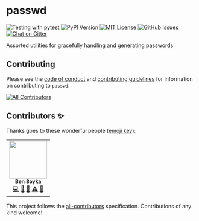 # passwd
[![Testing with pytest](https://github.com/bsoyka/passwd/workflows/Testing%20with%20pytest/badge.svg?event=push)](https://github.com/bsoyka/passwd/actions)
[![PyPI Version](https://img.shields.io/pypi/v/passwd)](https://pypi.org/project/passwd)
[![MIT License](https://img.shields.io/pypi/l/passwd)](LICENSE)
[![GitHub Issues](https://img.shields.io/github/issues/bsoyka/passwd)](https://github.com/bsoyka/passwd/issues)
[![Chat on Gitter](https://img.shields.io/gitter/room/bsoyka/passwd)](https://gitter.im/bsoyka/passwd)

Assorted utilities for gracefully handling and generating passwords

## Contributing
Please see the [code of conduct](CODE_OF_CONDUCT.md) and [contributing guidelines](CONTRIBUTING.md) for information on contributing to `passwd`.

<!-- ALL-CONTRIBUTORS-BADGE:START - Do not remove or modify this section -->
[![All Contributors](https://img.shields.io/badge/all_contributors-1-orange.svg?style=flat-square)](#contributors-)
<!-- ALL-CONTRIBUTORS-BADGE:END -->

## Contributors ✨

Thanks goes to these wonderful people ([emoji key](https://allcontributors.org/docs/en/emoji-key)):

<!-- ALL-CONTRIBUTORS-LIST:START - Do not remove or modify this section -->
<!-- prettier-ignore-start -->
<!-- markdownlint-disable -->
<table>
  <tr>
    <td align="center"><a href="https://bsoyka.github.io"><img src="https://avatars0.githubusercontent.com/u/37779854?v=4" width="100px;" alt=""/><br /><sub><b>Ben Soyka</b></sub></a><br /><a href="https://github.com/bsoyka/passwd/commits?author=bsoyka" title="Code">💻</a> <a href="#ideas-bsoyka" title="Ideas, Planning, & Feedback">🤔</a> <a href="#maintenance-bsoyka" title="Maintenance">🚧</a> <a href="https://github.com/bsoyka/passwd/commits?author=bsoyka" title="Tests">⚠️</a> <a href="https://github.com/bsoyka/passwd/commits?author=bsoyka" title="Documentation">📖</a></td>
  </tr>
</table>

<!-- markdownlint-enable -->
<!-- prettier-ignore-end -->
<!-- ALL-CONTRIBUTORS-LIST:END -->

This project follows the [all-contributors](https://github.com/all-contributors/all-contributors) specification. Contributions of any kind welcome!